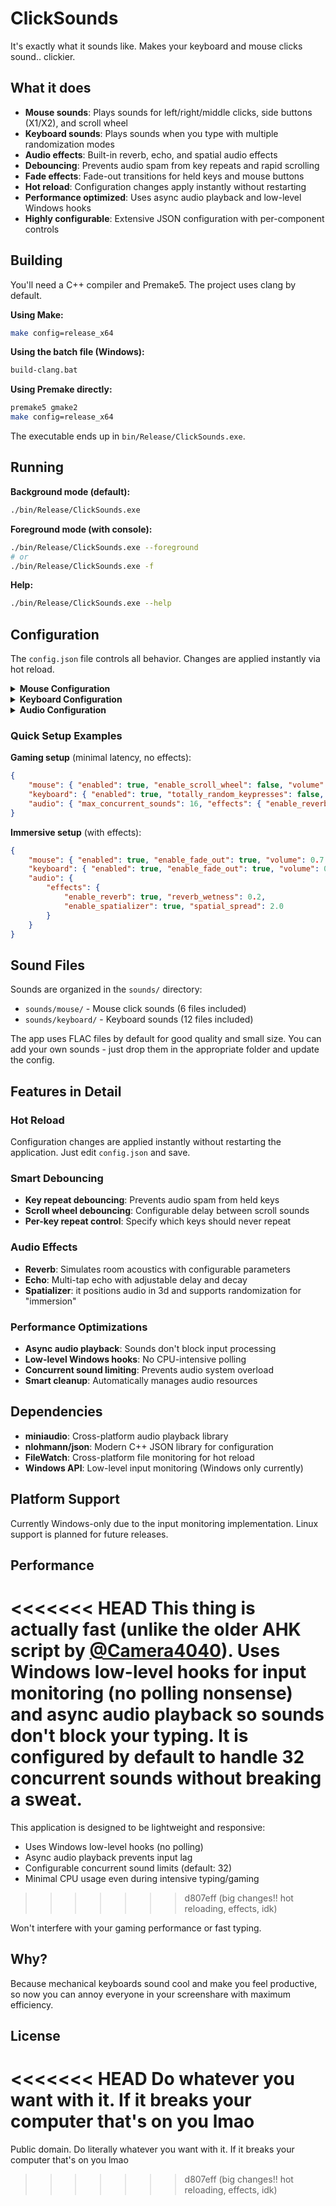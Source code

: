 # ClickSounds

It's exactly what it sounds like. Makes your keyboard and mouse clicks sound.. clickier.

## What it does

- **Mouse sounds**: Plays sounds for left/right/middle clicks, side buttons (X1/X2), and scroll wheel
- **Keyboard sounds**: Plays sounds when you type with multiple randomization modes
- **Audio effects**: Built-in reverb, echo, and spatial audio effects
- **Debouncing**: Prevents audio spam from key repeats and rapid scrolling
- **Fade effects**: Fade-out transitions for held keys and mouse buttons
- **Hot reload**: Configuration changes apply instantly without restarting
- **Performance optimized**: Uses async audio playback and low-level Windows hooks
- **Highly configurable**: Extensive JSON configuration with per-component controls

## Building

You'll need a C++ compiler and Premake5. The project uses clang by default.

**Using Make:**
```bash
make config=release_x64
```

**Using the batch file (Windows):**
```bash
build-clang.bat
```

**Using Premake directly:**
```bash
premake5 gmake2
make config=release_x64
```

The executable ends up in `bin/Release/ClickSounds.exe`.

## Running

**Background mode (default):**
```bash
./bin/Release/ClickSounds.exe
```

**Foreground mode (with console):**
```bash
./bin/Release/ClickSounds.exe --foreground
# or
./bin/Release/ClickSounds.exe -f
```

**Help:**
```bash
./bin/Release/ClickSounds.exe --help
```

## Configuration

The `config.json` file controls all behavior. Changes are applied instantly via hot reload.

<details>
<summary><strong>Mouse Configuration</strong></summary>

```json
"mouse": {
    "enabled": true,                    // Enable/disable all mouse sounds
    "sounds_dir": "sounds/mouse",       // Directory containing mouse sound files
    "enable_scroll_wheel": false,       // Enable sounds for scroll wheel
    "enable_side_buttons": true,        // Enable sounds for X1/X2 buttons
    "enable_fade_out": false,           // Fade out button down sounds on release
    "fade_out_duration_ms": 50,         // Fade out duration in milliseconds
    "scroll_wheel_debounce_ms": 20,     // Minimum time between scroll sounds
    "volume": 0.5,                      // Mouse volume (0.0 to 1.0)
    "sounds": {
        "left_down": "ClickDown.flac",      // Left button press
        "left_up": "ClickUp.flac",          // Left button release
        "right_down": "ClickDown2.flac",    // Right button press
        "right_up": "ClickUp2.flac",        // Right button release
        "middle_down": "ClickDownM.flac",   // Middle button press
        "middle_up": "ClickUpM.flac",       // Middle button release
        "x1_down": "ClickDown.flac",        // X1 side button press
        "x1_up": "ClickUp.flac",            // X1 side button release
        "x2_down": "ClickDown2.flac",       // X2 side button press
        "x2_up": "ClickUp2.flac",           // X2 side button release
        "wheel_up": "ClickUp.flac",         // Scroll wheel up
        "wheel_down": "ClickDown.flac"      // Scroll wheel down
    }
}
```

</details>

<details>
<summary><strong>Keyboard Configuration</strong></summary>

```json
"keyboard": {
    "enabled": true,                        // Enable/disable all keyboard sounds
    "sounds_dir": "sounds/keyboard",        // Directory containing keyboard sound files
    "random_sounds": true,                  // Use random sounds per key
    "totally_random_keypresses": true,      // True randomization mode (see below)
    "disable_repeat": false,                // Disable all key repeat sounds
    "enable_fade_out": true,                // Fade out key sounds on release
    "fade_out_duration_ms": 250,            // Fade out duration in milliseconds
    "key_repeat_debounce_ms": 50,           // Minimum time between repeat sounds
    "volume": 1.0,                          // Keyboard volume (0.0 to 1.0)
    "no_repeat_keys": [                     // Keys that don't repeat (when disable_repeat is false)
        "space", "enter", "lshift", "rshift", 
        "lctrl", "rcrtl", "lalt", "ralt", 
        "w", "a", "s", "d"
    ]
}
```

**Randomization Modes:**
- `random_sounds: false` - Each key always plays the same sound
- `random_sounds: true, totally_random_keypresses: false` - Each key gets assigned a single random sound that stays consistent
- `random_sounds: true, totally_random_keypresses: true` - Each key randomly selects a new sound every time it's pressed. Same key repeats use the same sound

</details>

<details>
<summary><strong>Audio Configuration</strong></summary>

```json
"audio": {
    "async_playback": true,             // Use asynchronous audio playback
    "max_concurrent_sounds": 32,        // Maximum simultaneous sounds
    "effects": {
        // Reverb Effect
        "enable_reverb": false,         // Enable reverb effect
        "reverb_wetness": 0.15,         // Reverb mix (0.0 = dry, 1.0 = wet)
        "reverb_room_size": 0.3,        // Room size (0.0 = small, 1.0 = large)
        "reverb_decay_time": 1.0,       // Decay time in seconds
        "reverb_damping": 0.45,         // High frequency damping
        "reverb_width": 1.0,            // Stereo width
        
        // Echo Effect
        "enable_echo": false,           // Enable echo effect
        "echo_delay": 0.2,              // Echo delay in seconds
        "echo_decay": 0.3,              // Echo volume decay (0.0-1.0)
        "echo_taps": 2,                 // Number of echo repetitions
        
        // 3D Spatial Audio
        "enable_spatializer": false,    // Enable 3D spatial positioning
        "random_spatial_position": true, // Randomize position for each sound
        "spatial_spread": 3.0,          // Width of the spatial field
        "listener_distance": 1.5        // Distance from listener to sound field
    }
}
```

</details>

### Quick Setup Examples

**Gaming setup** (minimal latency, no effects):
```json
{
    "mouse": { "enabled": true, "enable_scroll_wheel": false, "volume": 0.3 },
    "keyboard": { "enabled": true, "totally_random_keypresses": false, "volume": 0.5 },
    "audio": { "max_concurrent_sounds": 16, "effects": { "enable_reverb": false } }
}
```

**Immersive setup** (with effects):
```json
{
    "mouse": { "enabled": true, "enable_fade_out": true, "volume": 0.7 },
    "keyboard": { "enabled": true, "enable_fade_out": true, "volume": 0.8 },
    "audio": { 
        "effects": { 
            "enable_reverb": true, "reverb_wetness": 0.2,
            "enable_spatializer": true, "spatial_spread": 2.0
        }
    }
}
```

## Sound Files

Sounds are organized in the `sounds/` directory:
- `sounds/mouse/` - Mouse click sounds (6 files included)
- `sounds/keyboard/` - Keyboard sounds (12 files included)

The app uses FLAC files by default for good quality and small size. You can add your own sounds - just drop them in the appropriate folder and update the config.

## Features in Detail

### Hot Reload
Configuration changes are applied instantly without restarting the application. Just edit `config.json` and save.

### Smart Debouncing
- **Key repeat debouncing**: Prevents audio spam from held keys
- **Scroll wheel debouncing**: Configurable delay between scroll sounds
- **Per-key repeat control**: Specify which keys should never repeat

### Audio Effects
- **Reverb**: Simulates room acoustics with configurable parameters
- **Echo**: Multi-tap echo with adjustable delay and decay
- **Spatializer**: it positions audio in 3d and supports randomization for "immersion"

### Performance Optimizations
- **Async audio playback**: Sounds don't block input processing
- **Low-level Windows hooks**: No CPU-intensive polling
- **Concurrent sound limiting**: Prevents audio system overload
- **Smart cleanup**: Automatically manages audio resources

## Dependencies

- **miniaudio**: Cross-platform audio playback library
- **nlohmann/json**: Modern C++ JSON library for configuration
- **FileWatch**: Cross-platform file monitoring for hot reload
- **Windows API**: Low-level input monitoring (Windows only currently)

## Platform Support

Currently Windows-only due to the input monitoring implementation. Linux support is planned for future releases.

## Performance

<<<<<<< HEAD
This thing is actually fast (unlike the older AHK script by [@Camera4040](https://github.com/camera4040)). Uses Windows low-level hooks for input monitoring (no polling nonsense) and async audio playback so sounds don't block your typing. It is configured by default to handle 32 concurrent sounds without breaking a sweat.
=======
This application is designed to be lightweight and responsive:
- Uses Windows low-level hooks (no polling)
- Async audio playback prevents input lag
- Configurable concurrent sound limits (default: 32)
- Minimal CPU usage even during intensive typing/gaming
>>>>>>> d807eff (big changes!! hot reloading, effects, idk)

Won't interfere with your gaming performance or fast typing.

## Why?

Because mechanical keyboards sound cool and make you feel productive, so now you can annoy everyone in your screenshare with maximum efficiency.

## License

<<<<<<< HEAD
Do whatever you want with it. If it breaks your computer that's on you lmao
=======
Public domain. Do literally whatever you want with it. If it breaks your computer that's on you lmao
>>>>>>> d807eff (big changes!! hot reloading, effects, idk)
